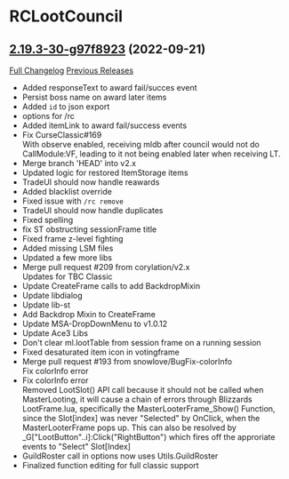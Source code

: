 # RCLootCouncil

## [2.19.3-30-g97f8923](https://github.com/evil-morfar/RCLootCouncil2/tree/97f8923c77855dfe7cd3f83538dc3ffa6b6b5570) (2022-09-21)
[Full Changelog](https://github.com/evil-morfar/RCLootCouncil2/compare/2.19.3...97f8923c77855dfe7cd3f83538dc3ffa6b6b5570) [Previous Releases](https://github.com/evil-morfar/RCLootCouncil2/releases)

- Added responseText to award fail/succes event  
- Persist boss name on award later items  
- Added `id` to json export  
- options for /rc  
- Added itemLink to award fail/success events  
- Fix CurseClassic#169  
    With observe enabled, receiving mldb after council would not do CallModule:VF, leading to it not being enabled later when receiving LT.  
- Merge branch 'HEAD' into v2.x  
- Updated logic for restored ItemStorage items  
- TradeUI should now handle reawards  
- Added blacklist override  
- Fixed issue with `/rc remove`  
- TradeUI should now handle duplicates  
- Fixed spelling  
- fix ST obstructing sessionFrame title  
- Fixed frame z-level fighting  
- Added missing LSM files  
- Updated a few more libs  
- Merge pull request #209 from corylation/v2.x  
    Updates for TBC Classic  
- Update CreateFrame calls to add BackdropMixin  
- Update libdialog  
- Update lib-st  
- Add Backdrop Mixin to CreateFrame  
- Update MSA-DropDownMenu to v1.0.12  
- Update Ace3 Libs  
- Don't clear ml.lootTable from session frame on a running session  
- Fixed desaturated item icon in votingframe  
- Merge pull request #193 from snowlove/BugFix-colorInfo  
    Fix colorInfo error  
- Fix colorInfo error  
    Removed LootSlot() API call because it should not be called when MasterLooting, it will cause a chain of errors through Blizzards LootFrame.lua, specifically the MasterLooterFrame\_Show() Function, since the Slot[index] was never "Selected" by OnClick, when the MasterLooterFrame pops up. This can also be resolved by _G["LootButton"..i]:Click("RightButton") which fires off the approriate events to "Select" Slot[Index]  
- GuildRoster call in options now uses Utils.GuildRoster  
- Finalized function editing for full classic support  
